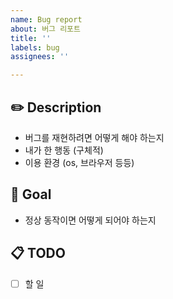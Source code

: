 ```yaml
---
name: Bug report
about: 버그 리포트
title: ''
labels: bug
assignees: ''

---
```


## ✏️ Description
- 버그를 재현하려면 어떻게 해야 하는지
- 내가 한 행동 (구체적)
- 이용 환경 (os, 브라우저 등등)

## 🎯 Goal
- 정상 동작이면 어떻게 되어야 하는지

## 📋 TODO
- [ ] 할 일
